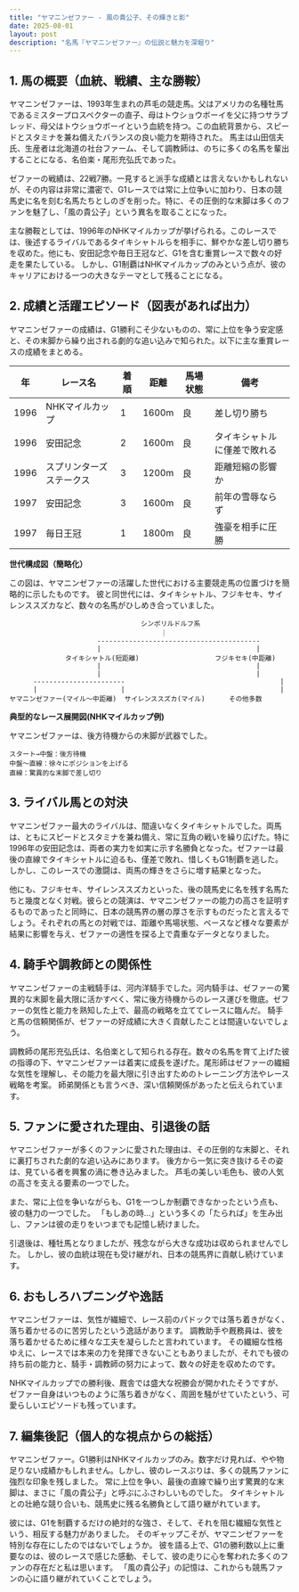 ```yaml
---
title: "ヤマニンゼファー - 風の貴公子、その輝きと影"
date: 2025-08-01
layout: post
description: "名馬『ヤマニンゼファー』の伝説と魅力を深堀り"
---
```


## 1. 馬の概要（血統、戦績、主な勝鞍）

ヤマニンゼファーは、1993年生まれの芦毛の競走馬。父はアメリカの名種牡馬であるミスタープロスペクターの直子、母はトウショウボーイを父に持つサラブレッド、母父はトウショウボーイという血統を持つ。この血統背景から、スピードとスタミナを兼ね備えたバランスの良い能力を期待された。  馬主は山田信夫氏、生産者は北海道の社台ファーム、そして調教師は、のちに多くの名馬を輩出することになる、名伯楽・尾形充弘氏であった。

ゼファーの戦績は、22戦7勝。一見すると派手な成績とは言えないかもしれないが、その内容は非常に濃密で、G1レースでは常に上位争いに加わり、日本の競馬史に名を刻む名馬たちとしのぎを削った。特に、その圧倒的な末脚は多くのファンを魅了し、「風の貴公子」という異名を取ることになった。

主な勝鞍としては、1996年のNHKマイルカップが挙げられる。このレースでは、後述するライバルであるタイキシャトルらを相手に、鮮やかな差し切り勝ちを収めた。他にも、安田記念や毎日王冠など、G1を含む重賞レースで数々の好走を果たしている。  しかし、G1制覇はNHKマイルカップのみという点が、彼のキャリアにおける一つの大きなテーマとして残ることになる。


## 2. 成績と活躍エピソード（図表があれば出力）

ヤマニンゼファーの成績は、G1勝利こそ少ないものの、常に上位を争う安定感と、その末脚から繰り出される劇的な追い込みで知られた。以下に主な重賞レースの成績をまとめる。

| 年 | レース名             | 着順 | 距離 | 馬場状態 | 備考                                   |
|---|----------------------|-----|-----|-------|----------------------------------------|
| 1996 | NHKマイルカップ       | 1   | 1600m| 良     | 差し切り勝ち                           |
| 1996 | 安田記念             | 2   | 1600m| 良     | タイキシャトルに僅差で敗れる           |
| 1996 | スプリンターズステークス | 3   | 1200m| 良     | 距離短縮の影響か                               |
| 1997 | 安田記念             | 3   | 1600m| 良     | 前年の雪辱ならず                           |
| 1997 | 毎日王冠             | 1   | 1800m| 良     | 強豪を相手に圧勝                           |


**世代構成図（簡略化）**

この図は、ヤマニンゼファーの活躍した世代における主要競走馬の位置づけを簡略的に示したものです。  彼と同世代には、タイキシャトル、フジキセキ、サイレンススズカなど、数々の名馬がひしめき合っていました。

```
                                 シンボリルドルフ系
                                      ｜
                      -----------------------------------------
                      |                                       |
              タイキシャトル(短距離)                   フジキセキ(中距離)
                      |                                       |
                      |                                       |
      -----------------------                                       |
      |                     |                                       |
ヤマニンゼファー(マイル～中距離)  サイレンススズカ(マイル)      その他多数
```

**典型的なレース展開図(NHKマイルカップ例)**

ヤマニンゼファーは、後方待機からの末脚が武器でした。

```
スタート→中盤：後方待機
中盤～直線：徐々にポジションを上げる
直線：驚異的な末脚で差し切り
```


## 3. ライバル馬との対決

ヤマニンゼファー最大のライバルは、間違いなくタイキシャトルでした。両馬は、ともにスピードとスタミナを兼ね備え、常に互角の戦いを繰り広げた。特に1996年の安田記念は、両者の実力を如実に示す名勝負となった。ゼファーは最後の直線でタイキシャトルに迫るも、僅差で敗れ、惜しくもG1制覇を逃した。しかし、このレースでの激闘は、両馬の輝きをさらに増す結果となった。


他にも、フジキセキ、サイレンススズカといった、後の競馬史に名を残す名馬たちと幾度となく対戦。彼らとの競演は、ヤマニンゼファーの能力の高さを証明するものであったと同時に、日本の競馬界の層の厚さを示すものだったと言えるでしょう。それぞれの馬との対戦では、距離や馬場状態、ペースなど様々な要素が結果に影響を与え、ゼファーの適性を探る上で貴重なデータとなりました。


## 4. 騎手や調教師との関係性

ヤマニンゼファーの主戦騎手は、河内洋騎手でした。河内騎手は、ゼファーの驚異的な末脚を最大限に活かすべく、常に後方待機からのレース運びを徹底。ゼファーの気性と能力を熟知した上で、最高の戦略を立ててレースに臨んだ。  騎手と馬の信頼関係が、ゼファーの好成績に大きく貢献したことは間違いないでしょう。


調教師の尾形充弘氏は、名伯楽として知られる存在。数々の名馬を育て上げた彼の指導の下、ヤマニンゼファーは着実に成長を遂げた。尾形師はゼファーの繊細な気性を理解し、その能力を最大限に引き出すためのトレーニング方法やレース戦略を考案。  師弟関係とも言うべき、深い信頼関係があったと伝えられています。


## 5. ファンに愛された理由、引退後の話

ヤマニンゼファーが多くのファンに愛された理由は、その圧倒的な末脚と、それに裏打ちされた劇的な追い込みにあります。  後方から一気に突き抜けるその姿は、見ている者を興奮の渦に巻き込みました。  芦毛の美しい毛色も、彼の人気の高さを支える要素の一つでした。


また、常に上位を争いながらも、G1を一つしか制覇できなかったという点も、彼の魅力の一つでした。  「もしあの時…」という多くの「たられば」を生み出し、ファンは彼の走りをいつまでも記憶し続けました。


引退後は、種牡馬となりましたが、残念ながら大きな成功は収められませんでした。  しかし、彼の血統は現在も受け継がれ、日本の競馬界に貢献し続けています。


## 6. おもしろハプニングや逸話

ヤマニンゼファーは、気性が繊細で、レース前のパドックでは落ち着きがなく、落ち着かせるのに苦労したという逸話があります。  調教助手や厩務員は、彼を落ち着かせるために様々な工夫を凝らしたと言われています。  その繊細な性格ゆえに、レースでは本来の力を発揮できないこともありましたが、それでも彼の持ち前の能力と、騎手・調教師の努力によって、数々の好走を収めたのです。


NHKマイルカップでの勝利後、厩舎では盛大な祝勝会が開かれたそうですが、ゼファー自身はいつものように落ち着きがなく、周囲を騒がせていたという、可愛らしいエピソードも残っています。


## 7. 編集後記（個人的な視点からの総括）

ヤマニンゼファー。G1勝利はNHKマイルカップのみ。数字だけ見れば、やや物足りない成績かもしれません。しかし、彼のレースぶりは、多くの競馬ファンに強烈な印象を残しました。  常に上位を争い、最後の直線で繰り出す驚異的な末脚は、まさに「風の貴公子」と呼ぶにふさわしいものでした。  タイキシャトルとの壮絶な競り合いも、競馬史に残る名勝負として語り継がれています。


彼には、G1を制覇するだけの絶対的な強さ、そして、それを阻む繊細な気性という、相反する魅力がありました。  そのギャップこそが、ヤマニンゼファーを特別な存在にしたのではないでしょうか。  彼を語る上で、G1の勝利数以上に重要なのは、彼のレースで感じた感動、そして、彼の走りに心を奪われた多くのファンの存在だと私は思います。  「風の貴公子」の記憶は、これからも競馬ファンの心に語り継がれていくことでしょう。
